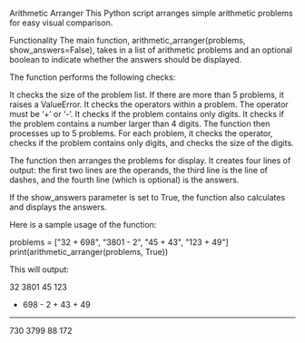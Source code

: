 Arithmetic Arranger
This Python script arranges simple arithmetic problems for easy visual comparison.

Functionality
The main function, arithmetic_arranger(problems, show_answers=False), takes in a list of arithmetic problems and an optional boolean to indicate whether the answers should be displayed.

The function performs the following checks:

It checks the size of the problem list. If there are more than 5 problems, it raises a ValueError.
It checks the operators within a problem. The operator must be ‘+’ or ‘-’.
It checks if the problem contains only digits.
It checks if the problem contains a number larger than 4 digits.
The function then processes up to 5 problems. For each problem, it checks the operator, checks if the problem contains only digits, and checks the size of the digits.

The function then arranges the problems for display. It creates four lines of output: the first two lines are the operands, the third line is the line of dashes, and the fourth line (which is optional) is the answers.

If the show_answers parameter is set to True, the function also calculates and displays the answers.

Here is a sample usage of the function:

problems = ["32 + 698", "3801 - 2", "45 + 43", "123 + 49"]
print(arithmetic_arranger(problems, True))

This will output:

   32      3801      45      123
+ 698    -    2    + 43    +  49
-----    ------    ----    -----
  730      3799      88      172
